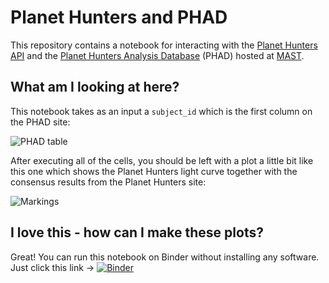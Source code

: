 # Planet Hunters and PHAD

This repository contains a notebook for interacting with the [Planet Hunters API](https://planethunters.org) and the [Planet Hunters Analysis Database](https://mast.stsci.edu/phad/) (PHAD) hosted at [MAST](https://mast.stsci.edu).

## What am I looking at here?

This notebook takes as an input a `subject_id` which is the first column on the PHAD site:

![PHAD table](https://user-images.githubusercontent.com/4483/61394343-c8eefe00-a8ba-11e9-8e14-d9b8fdec752e.png)

After executing all of the cells, you should be left with a plot a little bit like this one which shows the Planet Hunters light curve together with the consensus results from the Planet Hunters site:

![Markings](https://user-images.githubusercontent.com/4483/61394457-0e133000-a8bb-11e9-8715-f30440660377.png)

## I love this - how can I make these plots?

Great! You can run this notebook on Binder without installing any software. Just click this link → [![Binder](https://mybinder.org/badge_logo.svg)](https://mybinder.org/v2/gh/arfon/phad-notebook/master?filepath=notebook.ipynb)
